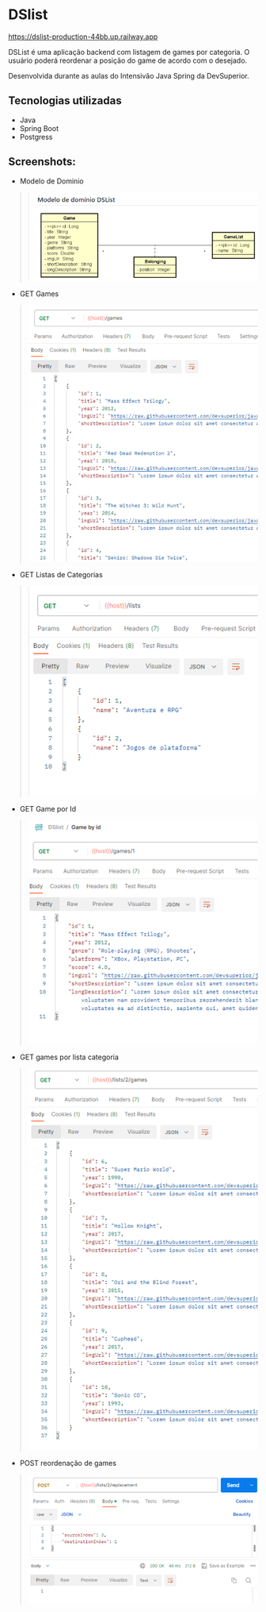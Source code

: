# DSlist

https://dslist-production-44bb.up.railway.app

DSList é uma aplicação backend com listagem de games por categoria.
O usuário poderá reordenar a posição do game de acordo com o desejado.

Desenvolvida durante as aulas do Intensivão Java Spring da DevSuperior.

## Tecnologias utilizadas
- Java
- Spring Boot
- Postgress

## Screenshots:
- Modelo de Dominio
> <img src="README/Modelo Dominio.png" style="width:700px;"/>

- GET Games
> <img src="README/Games.png" style="width:500px;"/>

- GET Listas de Categorias
> <img src="README/Lists.png" style="width:500px;"/><br/>

- GET Game por Id
> <img src="README/Games by id.png" style="width:500px;"/>

- GET games por lista categoria
> <img src="README/Games by lists.png" style="width:500px;"/>

- POST reordenação de games
> <img src="README/Lists replacement.png" style="width:500px;"/>
